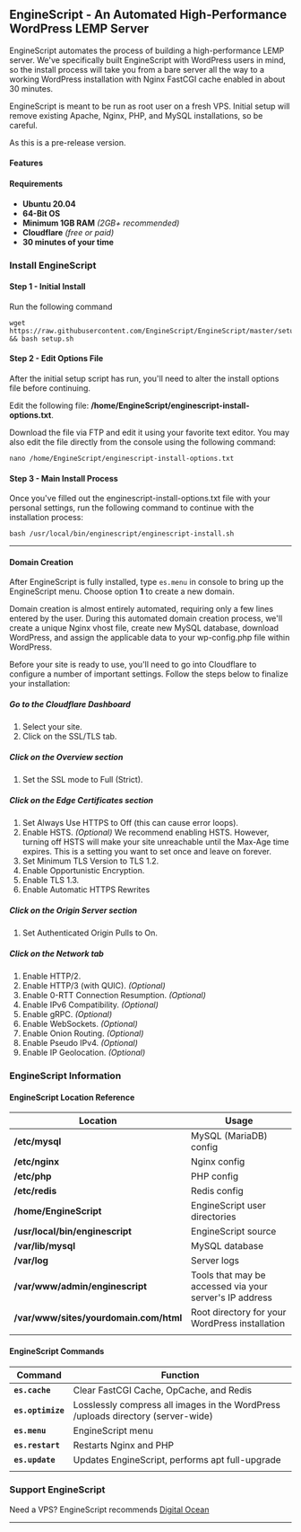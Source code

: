 ## **EngineScript - An Automated High-Performance WordPress LEMP Server**

EngineScript automates the process of building a high-performance LEMP server. We've specifically built EngineScript with WordPress users in mind, so the install process will take you from a bare server all the way to a working WordPress installation with Nginx FastCGI cache enabled in about 30 minutes.

EngineScript is meant to be run as root user on a fresh VPS. Initial setup will remove existing Apache, Nginx, PHP, and MySQL installations, so be careful.

As this is a pre-release version.

#### Features

#### Requirements
- **Ubuntu 20.04**
- **64-Bit OS**
- **Minimum 1GB RAM** *(2GB+ recommended)*
- **Cloudflare** *(free or paid)*
- **30 minutes of your time**

### Install EngineScript
#### Step 1 - Initial Install
Run the following command
```shell
wget https://raw.githubusercontent.com/EngineScript/EngineScript/master/setup.sh && bash setup.sh
```
#### Step 2 - Edit Options File
After the initial setup script has run, you'll need to alter the install options file before continuing.

Edit the following file: **/home/EngineScript/enginescript-install-options.txt**.

Download the file via FTP and edit it using your favorite text editor. You may also edit the file directly from the console using the following command:
```shell
nano /home/EngineScript/enginescript-install-options.txt
```

#### Step 3 - Main Install Process
Once you've filled out the enginescript-install-options.txt file with your personal settings, run the following command to continue with the installation process:
```shell
bash /usr/local/bin/enginescript/enginescript-install.sh
```

----------

#### Domain Creation
After EngineScript is fully installed, type `es.menu` in console to bring up the EngineScript menu. Choose option **1** to create a new domain.

Domain creation is almost entirely automated, requiring only a few lines entered by the user. During this automated domain creation process, we'll create a unique Nginx vhost file, create new MySQL database, download WordPress, and assign the applicable data to your wp-config.php file within WordPress.

Before your site is ready to use, you'll need to go into Cloudflare to configure a number of important settings. Follow the steps below to finalize your installation:

##### Go to the Cloudflare Dashboard
1. Select your site.
2. Click on the SSL/TLS tab.

##### Click on the Overview section
1. Set the SSL mode to Full (Strict).

##### Click on the Edge Certificates section
1. Set Always Use HTTPS to Off (this can cause error loops).
2. Enable HSTS. *(Optional)* We recommend enabling HSTS. However, turning off HSTS will make your site unreachable until the Max-Age time expires. This is a setting you want to set once and leave on forever.
3. Set Minimum TLS Version to TLS 1.2.
4. Enable Opportunistic Encryption.
5. Enable TLS 1.3.
6. Enable Automatic HTTPS Rewrites

##### Click on the Origin Server section
1. Set Authenticated Origin Pulls to On.

##### Click on the Network tab
1. Enable HTTP/2.
2. Enable HTTP/3 (with QUIC). *(Optional)*
3. Enable 0-RTT Connection Resumption. *(Optional)*
4. Enable IPv6 Compatibility. *(Optional)*
5. Enable gRPC. *(Optional)*
6. Enable WebSockets. *(Optional)*
7. Enable Onion Routing. *(Optional)*
8. Enable Pseudo IPv4. *(Optional)*
9. Enable IP Geolocation. *(Optional)*

### EngineScript Information
#### EngineScript Location Reference
|Location        |Usage                          |
|----------------|-------------------------------|
|**/etc/mysql**                  |MySQL (MariaDB) config |
|**/etc/nginx**                  |Nginx config |
|**/etc/php**                    |PHP config |
|**/etc/redis**                  |Redis config |
|**/home/EngineScript**          |EngineScript user directories |
|**/usr/local/bin/enginescript** |EngineScript source |
|**/var/lib/mysql**              |MySQL database |
|**/var/log**                    |Server logs |
|**/var/www/admin/enginescript** |Tools that may be accessed via your server's IP address |
|**/var/www/sites/yourdomain.com/html**|Root directory for your WordPress installation |
|                                |                |

#### EngineScript Commands
|Command            |Function                       |
|-------------------|-------------------------------|
|**`es.cache`**     |Clear FastCGI Cache, OpCache, and Redis |
|**`es.optimize`**  |Losslessly compress all images in the WordPress /uploads directory (server-wide) |
|**`es.menu`**	    |EngineScript menu |
|**`es.restart`**   |Restarts Nginx and PHP |
|**`es.update`**    |Updates EngineScript, performs apt full-upgrade |
|                   |                                |

### Support EngineScript
Need a VPS? EngineScript recommends [Digital Ocean](https://m.do.co/c/e57cc8492285)

----------
